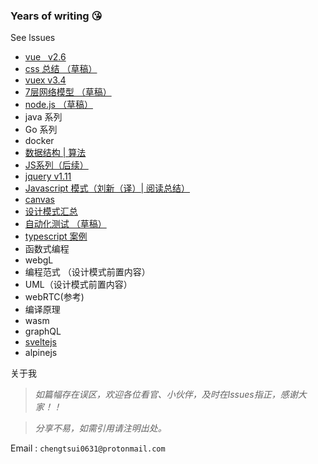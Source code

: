 ### Years of writing 😘

See lssues
- [vue  &nbsp; v2.6](https://github.com/chengtsui/blog/issues/22)
- [css 总结 （草稿）](https://github.com/chengtsui/blog/issues/28)
- [vuex v3.4](https://github.com/chengtsui/blog/issues/11)
- [7层网络模型 （草稿）](https://github.com/chengtsui/blog/issues/31)
- [node.js （草稿）](https://github.com/chengtsui/blog/issues/32)
- java 系列
- Go 系列
- docker
- [数据结构 | 算法](https://github.com/chengtsui/blog/issues/23)
- [JS系列（后续）](https://github.com/chengtsui/blog/issues/18)
- [jquery v1.11](https://github.com/chengtsui/blog/issues/24)
- [Javascript 模式（刘新（译）| 阅读总结）](https://github.com/chengtsui/blog/issues/25)
- [canvas](https://github.com/chengtsui/blog/issues/26)
- [设计模式汇总](https://github.com/chengtsui/blog/issues/27)
- [自动化测试 （草稿）](https://github.com/chengtsui/blog/issues/30)
- [typescript 案例](https://github.com/chengtsui/blog/issues/33)
- 函数式编程
- webgL
- 编程范式 （设计模式前置内容）
- UML（设计模式前置内容）
- webRTC(参考)
- 编译原理
- wasm
- graphQL
- [sveltejs](https://github.com/chengtsui/blog/issues/21)
-  alpinejs

关于我

> *如篇幅存在误区，欢迎各位看官、小伙伴，及时在lssues指正，感谢大家！！*

> *分享不易，如需引用请注明出处。*

Email :  `chengtsui0631@protonmail.com`










